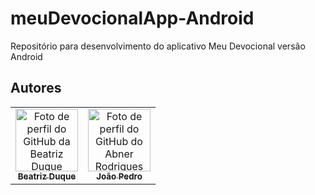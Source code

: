 # meuDevocionalApp-Android
Repositório para desenvolvimento do aplicativo Meu Devocional versão Android 

## Autores

 <table>
    <tr>
      <td align="center">
       <a href="https://github.com/biaduque">
         <img src="https://avatars.githubusercontent.com/u/53840501?v=4" height="auto" width="100" style="corner-radius:50%" alt="Foto de perfil do GitHub da Beatriz Duque"/>          <br>
         <sub>
           <b> Beatriz Duque</b>
         </sub>
       </a>
     </td>
      <td align="center">
       <a href="https://github.com/rodriguesabner">
         <img src="https://avatars.githubusercontent.com/u/40338524?v=4" height="auto" width="100" style="corner-radius:50%" alt="Foto de perfil do GitHub do Abner Rodrigues "/>          <br>
         <sub>
           <b> João Pedro </b>
         </sub>
       </a>
     </td>
  </tr>
  
  </table>


